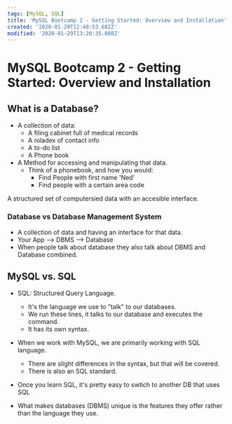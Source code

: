 ```yaml
---
tags: [MySQL, SQL]
title: 'MySQL Bootcamp 2 - Getting Started: Overview and Installation'
created: '2020-01-29T12:48:53.682Z'
modified: '2020-01-29T13:20:35.080Z'
---
```


# MySQL Bootcamp 2 - Getting Started: Overview and Installation

## What is a Database?

* A collection of data:
  * A filing cabinet full of medical records
  * A roladex of contact info
  * A to-do list
  * A Phone book
* A Method for accessing and manipulating that data.
  * Think of a phonebook, and how you would:
    * Find People with first name 'Ned'
    * Find people with a certain area code

A structured set of computersied data with an accesible interface.

### Database vs Database Management System

* A collection of data and having an interface for that data.
* Your App --> DBMS --> Database
* When people talk about database they also talk about DBMS and Database combined.

## MySQL vs. SQL

* SQL: Structured Query Language.
  * It's the language we use to "talk" to our databases.
  * We run these lines, it talks to our database and executes the command.
  * It has its own syntax.
* When we work with MySQL, we are primarily working with SQL language.
  * There are slight differences in the syntax, but that will be covered.
  * There is also an SQL standard.

* Once you learn SQL, it's pretty easy to swtich to another DB that uses SQL
* What makes databases (DBMS) unique is the features they offer rather than the language they use.
